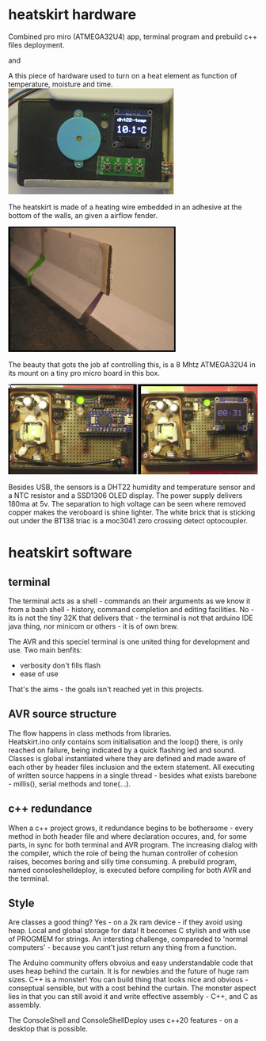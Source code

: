 # heatskirt hardware
Combined pro miro (ATMEGA32U4) app, terminal program and prebuild c++ files deployment.

and

A this piece of hardware used to turn on a heat element as function of temperature, moisture and time.
![heatcontroller](https://github.com/bvirk/heatskirt/blob/main/img/heatcontroller.png)

The heatskirt is made of a heating wire embedded in an adhesive at the bottom of the walls, an given a airflow fender.

![fender](https://github.com/bvirk/heatskirt/blob/main/img/fender.png)

The beauty that gots the job af controlling this, is a 8 Mhtz ATMEGA32U4 in its  mount on a tiny pro micro board in this box.

![promicro](https://github.com/bvirk/heatskirt/blob/main/img/promicro.png)

Besides USB, the sensors is a DHT22 humidity and temperature sensor and a NTC resistor and a SSD1306 OLED display. The power supply delivers 180ma at 5v. The separation to high voltage can be seen where removed copper makes the veroboard is shine lighter. The white brick that is sticking out under the BT138 triac is a moc3041 zero crossing detect optocoupler.

# heatskirt software

## terminal

The terminal acts as a shell - commands an their arguments as we know it from a bash shell - history, command completion and editing facilities. No - its is not the tiny 32K that delivers that - the terminal is not that arduino IDE java thing, nor minicom or others - it is of own brew.

The AVR and this speciel terminal is one united thing for development and use. Two main benfits:

- verbosity don't fills flash
- ease of use

That's the aims - the goals isn't reached yet in this projects.

## AVR source structure

The flow happens in class methods from libraries.  
Heatskirt.ino only contains som initialisation and the loop() there, is only reached on failure, being indicated by a quick flashing led and sound.  
Classes is global instantiated where they are defined and made aware of each other by header files inclusion and the extern statement.
All executing of written source happens in a single thread - besides what exists barebone - millis(), serial methods and tone(...).

## c++ redundance

When a c++ project grows, it redundance begins to be bothersome - every method in both header file and where declaration occures, and, for some parts, in sync for both terminal and AVR program. The increasing dialog with the compiler, which the role of being the human controller of cohesion raises, becomes boring and silly time consuming. A prebuild program, named consoleshelldeploy, is executed before compiling for both AVR and the terminal.


## Style

Are classes a good thing?
Yes - on a 2k ram device - if they avoid using heap. Local and global storage for data! It becomes C stylish and with use of PROGMEM for strings. An intersting challenge, compareded to 'normal computers' - because you cant't just return any thing from a function.

The Arduino community offers obvoius and easy understandable code that uses heap behind the curtain. It is for newbies and the future of  huge ram sizes.
C++ is a monster! You can build thing that looks nice and obvious - conseptual sensible, but with a cost behind the curtain. The monster aspect lies in  that you can still avoid it and write effective assembly - C++, and C as assembly. 

The ConsoleShell and ConsoleShellDeploy uses c++20 features - on a desktop that is possible.   


